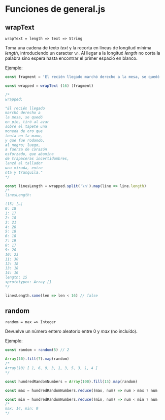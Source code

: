 # Funciones de general.js

## wrapText
`wrapText = length => text => String`

Toma una cadena de texto *text* y la recorta en líneas de longitud mínima *length*,
introduciendo un caracter `\n`. Al llegar a la longitud *length* no corta la
palabra sino espera hasta encontrar el primer espacio en blanco.

Ejemplo:

```js
const fragment = 'El recién llegado marchó derecho a la mesa, se quedó en pie, tiró al azar sobre el tapete una moneda de oro que tenía en la mano, y que fue rodando, al negro; luego, a fuerza de corazón esforzado, que abomina de trapaceras incertidumbres, lanzó al tallador una mirada, entre turbulenta y tranquila.'

const wrapped = wrapText (16) (fragment)

/*
wrapped:

"El recién llegado
marchó derecho a
la mesa, se quedó
en pie, tiró al azar
sobre el tapete una
moneda de oro que
tenía en la mano,
y que fue rodando,
al negro; luego,
a fuerza de corazón
esforzado, que abomina
de trapaceras incertidumbres,
lanzó al tallador
una mirada, entre
nta y tranquila."
*/

const linesLength = wrapped.split('\n').map(line => line.length)
/*
linesLength:

(15) […]
0: 18
1: 17
2: 18
3: 21
4: 20
5: 18
6: 18
7: 19
8: 17
9: 20
10: 23
11: 30
12: 18
13: 18
14: 16
length: 15
<prototype>: Array []
*/

linesLength.some(len => len < 16) // false
```

## random
`random = max => Integer`

Devuelve un número entero aleatorio entre 0 y *max* (no incluído).

Ejemplo:

```js
const random = random(5) // 2

Array(10).fill(7).map(random)
/*
Array(10) [ 1, 6, 0, 3, 1, 3, 5, 3, 1, 4 ]
*/

const hundredRandomNumbers = Array(100).fill(15).map(random)

const max = hundredRandomNumbers.reduce((max, num) => num > max ? num : max, 0)

const min = hundredRandomNumbers.reduce((min, num) => num < min ? num : min, 0)
/*
max: 14, min: 0
*/
```

